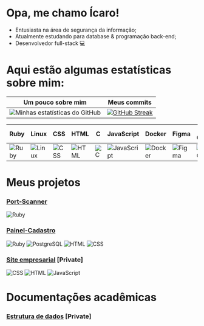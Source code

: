 # Opa, me chamo Ícaro!
 - Entusiasta na área de segurança da informação;
 - Atualmente estudando para database & programação back-end;
 - Desenvolvedor full-stack 💻

# Aqui estão algumas estatísticas sobre mim:

| Um pouco sobre mim | Meus commits |
|:------------------:|:-----------------:|
| ![Minhas estatísticas do GitHub](https://github-readme-stats.vercel.app/api?username=icrossu&show_icons=true&theme=radical) | [![GitHub Streak](https://github-readme-streak-stats.herokuapp.com/?user=icrossu&theme=radical)](https://git.io/streak-stats) |

| Ruby | Linux | CSS | HTML | C | JavaScript | Docker | Figma | VS Code | PostgreSQL |
|------|-------|-----|------|---|------------|--------|-------|---------|------------|
| ![Ruby](https://img.shields.io/badge/-Ruby-red?logo=ruby&logoColor=white) | ![Linux](https://img.shields.io/badge/-Linux-black?logo=linux&logoColor=white) | ![CSS](https://img.shields.io/badge/-CSS3-blue?logo=css3&logoColor=white) | ![HTML](https://img.shields.io/badge/-HTML5-orange?logo=html5&logoColor=white) | ![C](https://img.shields.io/badge/-C-blue?logo=c&logoColor=white) | ![JavaScript](https://img.shields.io/badge/-JavaScript-yellow?logo=javascript&logoColor=white) | ![Docker](https://img.shields.io/badge/-Docker-blue?logo=docker&logoColor=white) | ![Figma](https://img.shields.io/badge/-Figma-black?logo=figma&logoColor=white) | ![VS Code](https://img.shields.io/badge/-VS_Code-blue?logo=visual-studio-code&logoColor=white) | ![PostgreSQL](https://img.shields.io/badge/-PostgreSQL-blue?logo=postgresql&logoColor=white)

# Meus projetos
### [Port-Scanner](https://github.com/icrossu/Ruby-Port_scanner.git) 
![Ruby](https://img.shields.io/badge/-Ruby-red?logo=ruby&logoColor=white)
### [Painel-Cadastro](https://github.com/icrossu/Login-API-Rails.git)
![Ruby](https://img.shields.io/badge/-Ruby-red?logo=ruby&logoColor=white) 
![PostgreSQL](https://img.shields.io/badge/-PostgreSQL-blue?logo=postgresql&logoColor=white) 
![HTML](https://img.shields.io/badge/-HTML5-orange?logo=html5&logoColor=white) 
![CSS](https://img.shields.io/badge/-CSS3-blue?logo=css3&logoColor=white)

### [Site empresarial](https://github.com/icrossu/Work_MultiGeosite.git) [Private]
![CSS](https://img.shields.io/badge/-CSS3-blue?logo=css3&logoColor=white) 
![HTML](https://img.shields.io/badge/-HTML5-orange?logo=html5&logoColor=white) 
![JavaScript](https://img.shields.io/badge/-JavaScript-yellow?logo=javascript&logoColor=white)

# Documentações acadêmicas
### [Estrutura de dados](https://github.com/icrossu/Data_struct.git) [Private]
